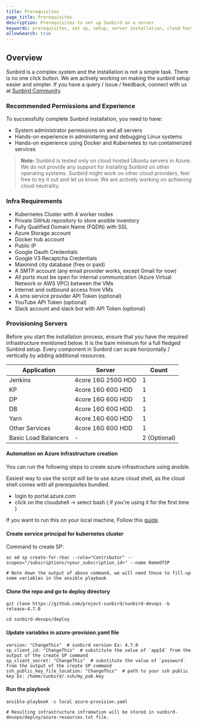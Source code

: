 ```yaml
---
title: Prerequisites
page_title: Prerequisites
description: Prerequisites to set up Sunbird on a server
keywords: prerequisites, set up, setup, server installation, cloud hosting, hosting
allowSearch: true
---
```


## Overview

Sunbird is a complex system and the installation is not a simple task. There is no one click button. We are actively working on making the sunbird setup easier and simpler. If you have a query / issue / feedback, connect with us at [Sunbird Community](https://github.com/project-sunbird/sunbird-community/discussions).

### Recommended Permissions and Experience

To successfully complete Sunbird installation, you need to have:

- System administrator permissions on and all servers
- Hands-on experience in administering and debugging Linux systems
- Hands-on experience using Docker and Kubernetes to run containerized services

> **Note:** Sunbird is tested only on cloud hosted Ubuntu servers in Azure. We do not provide any support for installing Sunbird on other operating systems. Sunbird might work on other cloud providers, feel free to try it out and let us know. We are actively working on achieving cloud neutrality.


### Infra Requirements

- Kubernetes Cluster with 4 worker nodes
- Private GitHub repository to store ansible inventory
- Fully Qualified Domain Name (FQDN) with SSL
- Azure Storage account
- Docker hub account
- Public IP
- Google Oauth Credentials
- Google V3 Recaptcha Credentials
- Maxmind city database (free or paid)
- A SMTP account (any email provider works, except Gmail for now)
- All ports must be open for internal communication (Azure Virtual Network or AWS VPC) between the VMs
- Internet and outbound access from VMs
- A sms service provider API Token (optional)
- YouTube API Token (optional)
- Slack account and slack bot with API Token (optional)


### Provisioning Servers

Before you start the installation process, ensure that you have the required infrastructure mentioned below. It is the bare minimum for a full fledged Sunbird setup. Every component in Sunbird can scale horizontally / vertically by adding additional resources.

|Application|  Server           |Count|
|-----------|-------------------|-----|  
|Jenkins    | 4core 16G 250G HDD | 1 |
| KP        | 4core 16G 60G HDD | 1 |
| DP        | 4core 16G 60G HDD | 1 |
| DB        | 4core 16G 60G HDD   | 1 |
| Yarn      | 4core 16G 60G HDD | 1 |
| Other Services | 4core 16G 60G HDD | 1 |
| Basic Load Balancers | - | 2 (Optional) |


#### Automation on Azure infrastructure creation

You can run the following steps to create azure infrastructure using ansible.

Easiest way to use the script will be to use azure cloud shell, as the cloud shell comes with all prerequisites bundled.
- login to portal.azure.com
- click on the cloudshell -> select bash ( if you're using it for the first time )

If you want to run this on your local machine, Follow this [guide](https://docs.microsoft.com/en-us/azure/developer/ansible/install-on-linux-vm?tabs=azure-cli#install-ansible-on-the-virtual-machine).


#### Create service principal for kubernetes cluster

Command to create SP:
```
az ad sp create-for-rbac --role="Contributor" --scopes="/subscriptions/<your_subscription_id>" --name NameOfSP

# Note down the output of above command, we will need those to fill-up some variables in the ansible playbook
```


#### Clone the repo and go to deploy directory

```
git clone https://github.com/project-sunbird/sunbird-devops -b release-4.7.0

cd sunbird-devops/deploy
```


####  Update variables in azure-provision.yaml file

```
version: "ChangeThis"  # sunbird version Ex: 4.7.0
sp_client_id: "ChangeThis"  # substitute the value of `appId` from the output of the create SP command
sp_client_secret: "ChangeThis"  # substitute the value of `password` from the output of the create SP command
ssh_public_key_file_location: "ChangeThis"  # path to your ssh public key Ex: /home/sunbird/.ssh/my_pub.key
```

#### Run the playbook
```
ansible-playbook -c local azure-provision.yaml

# Resulting infrastructure infromation will be stored in sunbird-devops/deploy/azure-resources.txt file.
```
